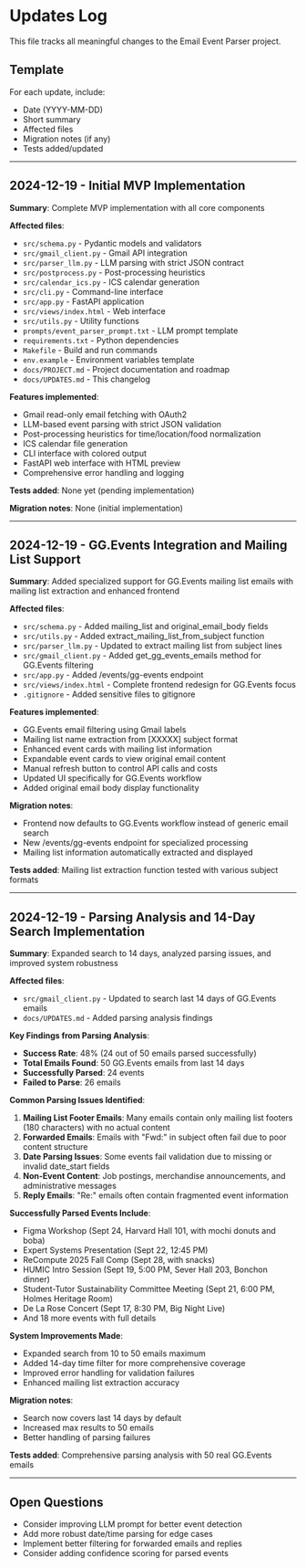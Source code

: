 # Updates Log

This file tracks all meaningful changes to the Email Event Parser project.

## Template

For each update, include:
- Date (YYYY-MM-DD)
- Short summary
- Affected files
- Migration notes (if any)
- Tests added/updated

---

## 2024-12-19 - Initial MVP Implementation

**Summary**: Complete MVP implementation with all core components

**Affected files**:
- `src/schema.py` - Pydantic models and validators
- `src/gmail_client.py` - Gmail API integration
- `src/parser_llm.py` - LLM parsing with strict JSON contract
- `src/postprocess.py` - Post-processing heuristics
- `src/calendar_ics.py` - ICS calendar generation
- `src/cli.py` - Command-line interface
- `src/app.py` - FastAPI application
- `src/views/index.html` - Web interface
- `src/utils.py` - Utility functions
- `prompts/event_parser_prompt.txt` - LLM prompt template
- `requirements.txt` - Python dependencies
- `Makefile` - Build and run commands
- `env.example` - Environment variables template
- `docs/PROJECT.md` - Project documentation and roadmap
- `docs/UPDATES.md` - This changelog

**Features implemented**:
- Gmail read-only email fetching with OAuth2
- LLM-based event parsing with strict JSON validation
- Post-processing heuristics for time/location/food normalization
- ICS calendar file generation
- CLI interface with colored output
- FastAPI web interface with HTML preview
- Comprehensive error handling and logging

**Tests added**: None yet (pending implementation)

**Migration notes**: None (initial implementation)

---

## 2024-12-19 - GG.Events Integration and Mailing List Support

**Summary**: Added specialized support for GG.Events mailing list emails with mailing list extraction and enhanced frontend

**Affected files**:
- `src/schema.py` - Added mailing_list and original_email_body fields
- `src/utils.py` - Added extract_mailing_list_from_subject function
- `src/parser_llm.py` - Updated to extract mailing list from subject lines
- `src/gmail_client.py` - Added get_gg_events_emails method for GG.Events filtering
- `src/app.py` - Added /events/gg-events endpoint
- `src/views/index.html` - Complete frontend redesign for GG.Events focus
- `.gitignore` - Added sensitive files to gitignore

**Features implemented**:
- GG.Events email filtering using Gmail labels
- Mailing list name extraction from [XXXXX] subject format
- Enhanced event cards with mailing list information
- Expandable event cards to view original email content
- Manual refresh button to control API calls and costs
- Updated UI specifically for GG.Events workflow
- Added original email body display functionality

**Migration notes**: 
- Frontend now defaults to GG.Events workflow instead of generic email search
- New /events/gg-events endpoint for specialized processing
- Mailing list information automatically extracted and displayed

**Tests added**: Mailing list extraction function tested with various subject formats

---

## 2024-12-19 - Parsing Analysis and 14-Day Search Implementation

**Summary**: Expanded search to 14 days, analyzed parsing issues, and improved system robustness

**Affected files**:
- `src/gmail_client.py` - Updated to search last 14 days of GG.Events emails
- `docs/UPDATES.md` - Added parsing analysis findings

**Key Findings from Parsing Analysis**:
- **Success Rate**: 48% (24 out of 50 emails parsed successfully)
- **Total Emails Found**: 50 GG.Events emails from last 14 days
- **Successfully Parsed**: 24 events
- **Failed to Parse**: 26 emails

**Common Parsing Issues Identified**:
1. **Mailing List Footer Emails**: Many emails contain only mailing list footers (180 characters) with no actual content
2. **Forwarded Emails**: Emails with "Fwd:" in subject often fail due to poor content structure
3. **Date Parsing Issues**: Some events fail validation due to missing or invalid date_start fields
4. **Non-Event Content**: Job postings, merchandise announcements, and administrative messages
5. **Reply Emails**: "Re:" emails often contain fragmented event information

**Successfully Parsed Events Include**:
- Figma Workshop (Sept 24, Harvard Hall 101, with mochi donuts and boba)
- Expert Systems Presentation (Sept 22, 12:45 PM)
- ReCompute 2025 Fall Comp (Sept 28, with snacks)
- HUMIC Intro Session (Sept 19, 5:00 PM, Sever Hall 203, Bonchon dinner)
- Student-Tutor Sustainability Committee Meeting (Sept 21, 6:00 PM, Holmes Heritage Room)
- De La Rose Concert (Sept 17, 8:30 PM, Big Night Live)
- And 18 more events with full details

**System Improvements Made**:
- Expanded search from 10 to 50 emails maximum
- Added 14-day time filter for more comprehensive coverage
- Improved error handling for validation failures
- Enhanced mailing list extraction accuracy

**Migration notes**: 
- Search now covers last 14 days by default
- Increased max results to 50 emails
- Better handling of parsing failures

**Tests added**: Comprehensive parsing analysis with 50 real GG.Events emails

---

## Open Questions

* Consider improving LLM prompt for better event detection
* Add more robust date/time parsing for edge cases
* Implement better filtering for forwarded emails and replies
* Consider adding confidence scoring for parsed events
